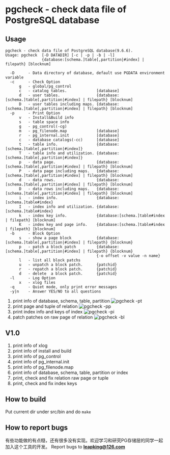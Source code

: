 pgcheck - check data file of PostgreSQL database
================================================

Usage
-----
```
pgcheck - check data file of PostgreSQL database(9.6.6).
Usage: pgcheck  [-D DATADIR] [-c | -p | -b | -l]
                {database:[schema.]table[,partition|#index] | filepath} [blocknum]

  -D      - Data directory of database, default use PGDATA environment variable
  -c      - Check Option
      g   - global/pg_control
      c   - catalog tables.             [database]
      d   - user tables.                {database:[schema.]table[,partition|#index] | filepath} [blocknum]
      D   - user tables including maps. {database:[schema.]table[,partition|#index] | filepath} [blocknum]
  -p      - Print Option
      v   - Install&Build info
      s   - table space info
      g   - pg_control(-cg)
      m   - pg_filenode.map             [database]
      r   - pg_internal.init            [database]
      c   - database catalogs(-cc)      [database]
      t   - table info.                 {database:[schema.]table[,partition|#index]}
      T   - table info and utilization. {database:[schema.]table[,partition|#index]}
      p   - data page.                  {database:[schema.]table[,partition|#index] | filepath} [blocknum]
      P   - data page including maps.   {database:[schema.]table[,partition|#index] | filepath} [blocknum]
      d   - data rows.                  {database:[schema.]table[,partition|#index] | filepath} [blocknum]
      D   - data rows including maps.   {database:[schema.]table[,partition|#index] | filepath} [blocknum]
      i   - index info.                 {database:[schema.]table#index}
      I   - index info and utilization. {database:[schema.]table#index}
      k   - index key info.             {database:[schema.]table#index | filepath} [blocknum]
      K   - index key and page info.    {database:[schema.]table#index | filepath} [blocknum]
  -b      - Block Option
      s   - show a page block           {database:[schema.]table[,partition|#index] | filepath} {blocknum}
      p   - patch a block patch         {database:[schema.]table[,partition|#index] | filepath} {blocknum}
                                        {-o offset -v value -n name}
      l   - list all block patchs
      u   - unpatch a block patch.      {patchid}
      r   - repatch a block patch.      {patchid}
      d   - delete  a block patch.      {patchid}
  -l      - Log Option
      x   - xlog files
  -q      - Quiet mode, only print error messages
  -y|n    - Answer YES/NO to all questions
```
1. print info of database, schema, table, partition
   ![pgcheck -pt](https://leapking.github.io/images/016_pgcheck_01_pt.gif)
2. print page and tuple of relation
   ![pgcheck -pp](https://leapking.github.io/images/016_pgcheck_02_ppd.gif)
3. print index info and keys of index
   ![pgcheck -pi](https://leapking.github.io/images/016_pgcheck_03_pik.gif)
4. patch patches on raw page of relation
   ![pgcheck -bl](https://leapking.github.io/images/016_pgcheck_04_blpud.gif)

V1.0
-----
1. print info of xlog
2. print info of install and build
3. print info of pg_control
4. print info of pg_internal.init
5. print info of pg_filenode.map
6. print info of database, schema, table, partition or index
7. print, check and fix relation raw page or tuple
8. print, check and fix index keys

How to build
------------
Put current dir under src/bin and do ```make```

How to report bugs
------------------
有些功能做的有点糙，还有很多没有实现。欢迎学习和研究PG存储层的同学一起加入这个工具的开发。
Report bugs to **leapking@126.com**
